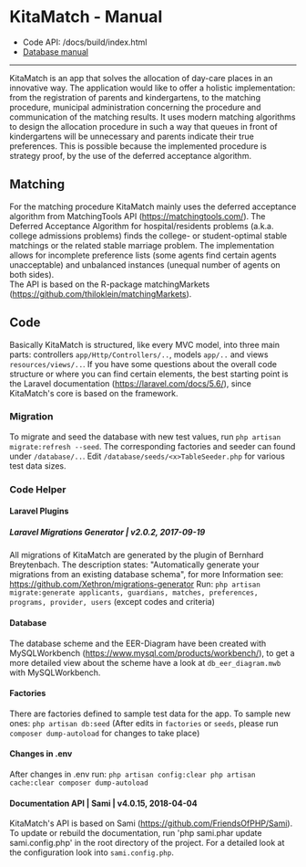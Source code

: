 # KitaMatch - Manual

- Code API: /docs/build/index.html
- [Database manual](db_manual.md)

---

KitaMatch is an app that solves the allocation of day-care places in an innovative way. The application would like to offer a holistic implementation: from the registration of parents and kindergartens, to the matching procedure, municipal administration concerning the procedure and communication of the matching results.
It uses modern matching algorithms to design the allocation procedure in such a way that queues in front of kindergartens will be unnecessary and parents indicate their true preferences. This is possible because the implemented procedure is strategy proof, by the use of the deferred acceptance algorithm.


## Matching
For the matching procedure KitaMatch mainly uses the deferred acceptance algorithm from MatchingTools API (https://matchingtools.com/). The Deferred Acceptance Algorithm for hospital/residents problems (a.k.a. college admissions problems) finds the college- or student-optimal stable matchings or the related stable marriage problem. The implementation allows for incomplete preference lists (some agents find certain agents unacceptable) and unbalanced instances (unequal number of agents on both sides).  
The API is based on the R-package matchingMarkets (https://github.com/thiloklein/matchingMarkets).

## Code

Basically KitaMatch is structured, like every MVC model, into three main parts: controllers `app/Http/Controllers/..`, models `app/..` and views `resources/views/..`. If you have some questions about the overall code structure or where you can find certain elements, the best starting point is the Laravel documentation (https://laravel.com/docs/5.6/), since KitaMatch's core is based on the framework.

### Migration
To migrate and seed the database with new test values, run `php artisan migrate:refresh --seed`. The corresponding factories and seeder can found under `/database/..`. Edit `/database/seeds/<x>TableSeeder.php` for various test data sizes.

### Code Helper

#### Laravel Plugins

##### Laravel Migrations Generator | v2.0.2, 2017-09-19
All migrations of KitaMatch are generated by the plugin of Bernhard Breytenbach.
The description states: "Automatically generate your migrations from an existing database schema", for more Information see: https://github.com/Xethron/migrations-generator
Run: `php artisan migrate:generate applicants, guardians, matches, preferences, programs, provider, users` (except codes and criteria)


#### Database
The database scheme and the EER-Diagram have been created with MySQLWorkbench (https://www.mysql.com/products/workbench/), to get a more detailed view about the scheme have a look at `db_eer_diagram.mwb` with MySQLWorkbench.

#### Factories
There are factories defined to sample test data for the app.
To sample new ones: `php artisan db:seed`
(After edits in `factories` or `seeds`, please run `composer dump-autoload` for changes to take place)

#### Changes in .env
After changes in .env run:
`php artisan config:clear
php artisan cache:clear
composer dump-autoload` 

#### Documentation API | Sami | v4.0.15, 2018-04-04
KitaMatch's API is based on Sami (https://github.com/FriendsOfPHP/Sami). To update or rebuild the documentation, run 'php sami.phar update sami.config.php' in the root directory of the project. For a detailed look at the configuration look into `sami.config.php`.
